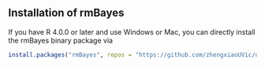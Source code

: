 ## Installation of rmBayes

If you have R 4.0.0 or later and use Windows or Mac, you can directly
install the rmBayes binary package via

``` r
install.packages("rmBayes", repos = "https://github.com/zhengxiaoUVic/drat", type = "binary", dependencies = TRUE)
```
